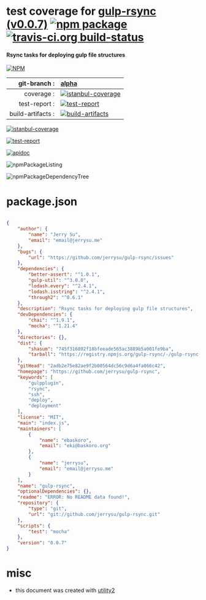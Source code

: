 # test coverage for  [gulp-rsync (v0.0.7)](https://github.com/jerrysu/gulp-rsync)  [![npm package](https://img.shields.io/npm/v/npmtest-gulp-rsync.svg?style=flat-square)](https://www.npmjs.org/package/npmtest-gulp-rsync) [![travis-ci.org build-status](https://api.travis-ci.org/npmtest/node-npmtest-gulp-rsync.svg)](https://travis-ci.org/npmtest/node-npmtest-gulp-rsync)
#### Rsync tasks for deploying gulp file structures

[![NPM](https://nodei.co/npm/gulp-rsync.png?downloads=true)](https://www.npmjs.com/package/gulp-rsync)

| git-branch : | [alpha](https://github.com/npmtest/node-npmtest-gulp-rsync/tree/alpha)|
|--:|:--|
| coverage : | [![istanbul-coverage](https://npmtest.github.io/node-npmtest-gulp-rsync/build/coverage.badge.svg)](https://npmtest.github.io/node-npmtest-gulp-rsync/build/coverage.html/index.html)|
| test-report : | [![test-report](https://npmtest.github.io/node-npmtest-gulp-rsync/build/test-report.badge.svg)](https://npmtest.github.io/node-npmtest-gulp-rsync/build/test-report.html)|
| build-artifacts : | [![build-artifacts](https://npmtest.github.io/node-npmtest-gulp-rsync/glyphicons_144_folder_open.png)](https://github.com/npmtest/node-npmtest-gulp-rsync/tree/gh-pages/build)|

[![istanbul-coverage](https://npmtest.github.io/node-npmtest-gulp-rsync/build/screenCapture.buildCustomOrg.browser.coverage.html.png)](https://npmtest.github.io/node-npmtest-gulp-rsync/build/coverage.html/index.html)

[![test-report](https://npmtest.github.io/node-npmtest-gulp-rsync/build/screenCapture.buildCustomOrg.browser.%252Fhome%252Ftravis%252Fbuild%252Fnpmtest%252Fnode-npmtest-gulp-rsync%252Ftmp%252Fbuild%252Ftest-report.html.png)](https://npmtest.github.io/node-npmtest-gulp-rsync/build/test-report.html)

[![apidoc](https://npmdoc.github.io/node-npmdoc-gulp-rsync/build/screenCapture.buildApidoc.browser.%252Fhome%252Ftravis%252Fbuild%252Fnpmdoc%252Fnode-npmdoc-gulp-rsync%252Ftmp%252Fbuild%252Fapidoc.html.png)](https://npmdoc.github.io/node-npmdoc-gulp-rsync/build/apidoc.html)

![npmPackageListing](https://npmtest.github.io/node-npmtest-gulp-rsync/build/screenCapture.npmPackageListing.svg)

![npmPackageDependencyTree](https://npmtest.github.io/node-npmtest-gulp-rsync/build/screenCapture.npmPackageDependencyTree.svg)



# package.json

```json

{
    "author": {
        "name": "Jerry Su",
        "email": "email@jerrysu.me"
    },
    "bugs": {
        "url": "https://github.com/jerrysu/gulp-rsync/issues"
    },
    "dependencies": {
        "better-assert": "^1.0.1",
        "gulp-util": "^3.0.0",
        "lodash.every": "^2.4.1",
        "lodash.isstring": "^2.4.1",
        "through2": "^0.6.1"
    },
    "description": "Rsync tasks for deploying gulp file structures",
    "devDependencies": {
        "chai": "^1.9.1",
        "mocha": "^1.21.4"
    },
    "directories": {},
    "dist": {
        "shasum": "745f316892f18bfeeade565ac3889b5a001fe9ba",
        "tarball": "https://registry.npmjs.org/gulp-rsync/-/gulp-rsync-0.0.7.tgz"
    },
    "gitHead": "2adb2e75e82ae9f2b00564dc56c9d6a4fa066c42",
    "homepage": "https://github.com/jerrysu/gulp-rsync",
    "keywords": [
        "gulpplugin",
        "rsync",
        "ssh",
        "deploy",
        "deployment"
    ],
    "license": "MIT",
    "main": "index.js",
    "maintainers": [
        {
            "name": "ebaskoro",
            "email": "eki@baskoro.org"
        },
        {
            "name": "jerrysu",
            "email": "email@jerrysu.me"
        }
    ],
    "name": "gulp-rsync",
    "optionalDependencies": {},
    "readme": "ERROR: No README data found!",
    "repository": {
        "type": "git",
        "url": "git://github.com/jerrysu/gulp-rsync.git"
    },
    "scripts": {
        "test": "mocha"
    },
    "version": "0.0.7"
}
```



# misc
- this document was created with [utility2](https://github.com/kaizhu256/node-utility2)
